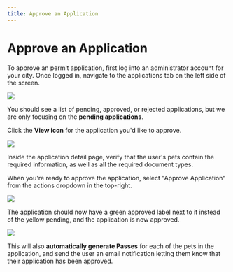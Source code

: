```yaml
---
title: Approve an Application
---
```

# Approve an Application

To approve an permit application, first log into an administrator account for your city. Once logged in, navigate to the applications tab on the left side of the screen.

![](/images/uploads/screen-shot-2019-11-05-at-1.05.07-pm.png)

You should see a list of pending, approved, or rejected applications, but we are only focusing on the **pending applications**.

Click the **View icon** for the application you'd like to approve.

![](/images/uploads/screen-shot-2019-11-05-at-1.19.01-pm.png)

Inside the application detail page, verify that the user's pets contain the required information, as well as all the required document types.

When you're ready to approve the application, select "Approve Application" from the actions dropdown in the top-right.

![](/images/uploads/screen-shot-2019-11-05-at-1.38.48-pm.png)

The application should now have a green approved label next to it instead of the yellow pending, and the application is now approved.

![](/images/uploads/screen-shot-2019-11-05-at-1.44.33-pm.png)

This will also **automatically generate Passes** for each of the pets in the application, and send the user an email notification letting them know that their application has been approved.
